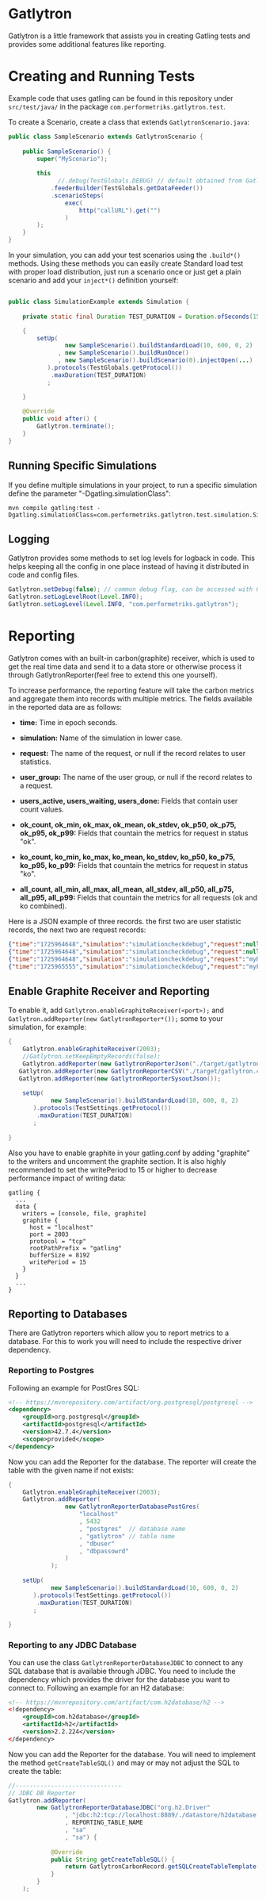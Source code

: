 
# Gatlytron

Gatlytron is a little framework that assists you in creating Gatling tests and provides some additional features like reporting.

# Creating and Running Tests
Example code that uses gatling can be found in this repository under `src/test/java/` in the package `com.performetriks.gatlytron.test`.

To create a Scenario, create a class that extends `GatlytronScenario.java`:

``` java
public class SampleScenario extends GatlytronScenario {
  
    public SampleScenario() {
        super("MyScenario");
      
        this
        	  //.debug(TestGlobals.DEBUG) // default obtained from Gatlytron.isDebu();
            .feederBuilder(TestGlobals.getDataFeeder())
            .scenarioSteps(
                exec(
					http("callURL").get("")
                )
        );
    }
}
```

In your simulation, you can add your test scenarios using the `.build*()` methods.
Using these methods you can easily create Standard load test with proper load distribution, just run a scenario once or just get a plain scenario and add your `inject*()` definition yourself:

``` java

public class SimulationExample extends Simulation {
 
    private static final Duration TEST_DURATION = Duration.ofSeconds(15);

    {
    	setUp(
                new SampleScenario().buildStandardLoad(10, 600, 0, 2)
              , new SampleScenario().buildRunOnce()
              , new SampleScenario().buildScenario(0).injectOpen(...)
           ).protocols(TestGlobals.getProtocol())
            .maxDuration(TEST_DURATION)
           ;

    }
    
    @Override
    public void after() {
		Gatlytron.terminate();
    }
}
```




## Running Specific Simulations
If you define multiple simulations in your project, to run a specific simulation define the parameter "-Dgatling.simulationClass":

```
mvn compile gatling:test -Dgatling.simulationClass=com.performetriks.gatlytron.test.simulation.SimulationCheckDebug
```

## Logging
Gatlytron provides some methods to set log levels for logback in code. This helps keeping all the config in one place instead of having it distributed in code and config files.

``` java
Gatlytron.setDebug(false); // common debug flag, can be accessed with Gatlytron.isDebug()
Gatlytron.setLogLevelRoot(Level.INFO);
Gatlytron.setLogLevel(Level.INFO, "com.performetriks.gatlytron");
```

# Reporting
Gatlytron comes with an built-in carbon(graphite) receiver, which is used to get the real time data and send it to a data store or otherwise process it through GatlytronReporter(feel free to extend this one yourself).

To increase performance, the reporting feature will take the carbon metrics and aggregate them into records with multiple metrics. The fields available in the reported data are as follows:

* **time:** Time in epoch seconds.
* **simulation:** Name of the simulation in lower case.
* **request:** The name of the request, or null if the record relates to user statistics.
* **user_group:** The name of the user group, or null if the record relates to a request.
* **users_active, users_waiting, users_done:** Fields that contain user count values.

* **ok_count, ok_min, ok_max, ok_mean, ok_stdev, ok_p50, ok_p75, ok_p95, ok_p99:** Fields that countain the metrics for request in status "ok".
* **ko_count, ko_min, ko_max, ko_mean, ko_stdev, ko_p50, ko_p75, ko_p95, ko_p99:** Fields that countain the metrics for request in status "ko".
* **all_count, all_min, all_max, all_mean, all_stdev, all_p50, all_p75, all_p95, all_p99:** Fields that countain the metrics for all requests (ok and ko combined).

Here is a JSON example of three records. the first two are user statistic records, the next two are request records:

``` json
{"time":"1725964648","simulation":"simulationcheckdebug","request":null,"user_group":"myScenario","users_active":2,"users_waiting":0,"users_done":0,"ok_count":0,"ok_min":0,"ok_max":0,"ok_mean":0,"ok_stdev":0,"ok_p50":0,"ok_p75":0,"ok_p95":0,"ok_p99":0,"ko_count":0,"ko_min":0,"ko_max":0,"ko_mean":0,"ko_stdev":0,"ko_p50":0,"ko_p75":0,"ko_p95":0,"ko_p99":0,"all_count":0,"all_min":0,"all_max":0,"all_mean":0,"all_stdev":0,"all_p50":0,"all_p75":0,"all_p95":0,"all_p99":0}
{"time":"1725964648","simulation":"simulationcheckdebug","request":null,"user_group":"allUsers","users_active":2,"users_waiting":0,"users_done":0,"ok_count":0,"ok_min":0,"ok_max":0,"ok_mean":0,"ok_stdev":0,"ok_p50":0,"ok_p75":0,"ok_p95":0,"ok_p99":0,"ko_count":0,"ko_min":0,"ko_max":0,"ko_mean":0,"ko_stdev":0,"ko_p50":0,"ko_p75":0,"ko_p95":0,"ko_p99":0,"all_count":0,"all_min":0,"all_max":0,"all_mean":0,"all_stdev":0,"all_p50":0,"all_p75":0,"all_p95":0,"all_p99":0}
{"time":"1725964648","simulation":"simulationcheckdebug","request":"myRequest","user_group":null,"users_active":0,"users_waiting":0,"users_done":0,"ok_count":4,"ok_min":338,"ok_max":373,"ok_mean":357,"ok_stdev":14,"ok_p50":347,"ok_p75":369,"ok_p95":373,"ok_p99":373,"ko_count":0,"ko_min":0,"ko_max":0,"ko_mean":0,"ko_stdev":0,"ko_p50":0,"ko_p75":0,"ko_p95":0,"ko_p99":0,"all_count":4,"all_min":338,"all_max":373,"all_mean":357,"all_stdev":14,"all_p50":347,"all_p75":369,"all_p95":373,"all_p99":373}
{"time":"1725965555","simulation":"simulationcheckdebug","request":"myFailingRequest","user_group":null,"users_active":0,"users_waiting":0,"users_done":0,"ok_count":0,"ok_min":0,"ok_max":0,"ok_mean":0,"ok_stdev":0,"ok_p50":0,"ok_p75":0,"ok_p95":0,"ok_p99":0,"ko_count":4,"ko_min":119,"ko_max":179,"ko_mean":150,"ko_stdev":26,"ko_p50":130,"ko_p75":173,"ko_p95":179,"ko_p99":179,"all_count":4,"all_min":119,"all_max":179,"all_mean":150,"all_stdev":26,"all_p50":130,"all_p75":173,"all_p95":179,"all_p99":179}


```


## Enable Graphite Receiver and Reporting

To enable it, add `Gatlytron.enableGraphiteReceiver(<port>);` and `Gatlytron.addReporter(new GatlytronReporter*());` some to your simulation, for example:

```java
{ 	
	Gatlytron.enableGraphiteReceiver(2003);
	//Gatlytron.setKeepEmptyRecords(false); 
	Gatlytron.addReporter(new GatlytronReporterJson("./target/gatlytron.json", true));
   Gatlytron.addReporter(new GatlytronReporterCSV("./target/gatlytron.csv", ";"));
   Gatlytron.addReporter(new GatlytronReporterSysoutJson());
    	
	setUp(
			new SampleScenario().buildStandardLoad(10, 600, 0, 2)
	   ).protocols(TestSettings.getProtocol())
		.maxDuration(TEST_DURATION)
	   ;
    	
}

```

Also you have to enable graphite in your gatling.conf by adding "graphite" to the writers and uncomment the graphite section. It is also highly recommended to set the writePeriod to 15 or higher to decrease performance impact of writing data:

```
gatling {
  ...
  data {
    writers = [console, file, graphite]     
    graphite {
      host = "localhost"                    
      port = 2003                           
      protocol = "tcp"                      
      rootPathPrefix = "gatling"           
      bufferSize = 8192                     
      writePeriod = 15                       
    }
  }
  ...
}
```

## Reporting to Databases

There are Gatlytron reporters which allow you to report metrics to a database.
For this to work you will need to include the respective driver dependency. 

### Reporting to Postgres
Following an example for PostGres SQL:

```xml
<!-- https://mvnrepository.com/artifact/org.postgresql/postgresql -->
<dependency>
    <groupId>org.postgresql</groupId>
    <artifactId>postgresql</artifactId>
    <version>42.7.4</version>
    <scope>provided</scope>
</dependency>
```

Now you can add the Reporter for the database. The reporter will create the table with the given name if not exists:

```java
{ 	
	Gatlytron.enableGraphiteReceiver(2003);
	Gatlytron.addReporter(
    			new GatlytronReporterDatabasePostGres(
	    			"localhost"
	    			, 5432
	    			, "postgres"  // database name
	    			, "gatlytron" // table name
	    			, "dbuser"
	    			, "dbpassowrd"  
    			)
    		);
    	
	setUp(
			new SampleScenario().buildStandardLoad(10, 600, 0, 2)
	   ).protocols(TestSettings.getProtocol())
		.maxDuration(TEST_DURATION)
	   ;
    	
}

```

### Reporting to any JDBC Database
You can use the class `GatlytronReporterDatabaseJDBC` to connect to any SQL database that is availabie through JDBC.
You need to include the dependency which provides the driver for the database you want to connect to.
Following an example for an H2 database:

``` xml
<!-- https://mvnrepository.com/artifact/com.h2database/h2 -->
<!dependency>
	<groupId>com.h2database</groupId>
	<artifactId>h2</artifactId>
	<version>2.2.224</version> 
</dependency>
```

Now you can add the Reporter for the database.
You will need to implement the method `getCreateTableSQL()` and may or may not adjust the SQL to create the table:

```java
//------------------------------
// JDBC DB Reporter
Gatlytron.addReporter(
		new GatlytronReporterDatabaseJDBC("org.h2.Driver"
				, "jdbc:h2:tcp://localhost:8889/./datastore/h2database;MODE=MYSQL;IGNORECASE=TRUE"
				, REPORTING_TABLE_NAME
				, "sa"
				, "sa") {
			
			@Override
			public String getCreateTableSQL() {
				return GatlytronCarbonRecord.getSQLCreateTableTemplate(REPORTING_TABLE_NAME);
			}
		}
	);

```